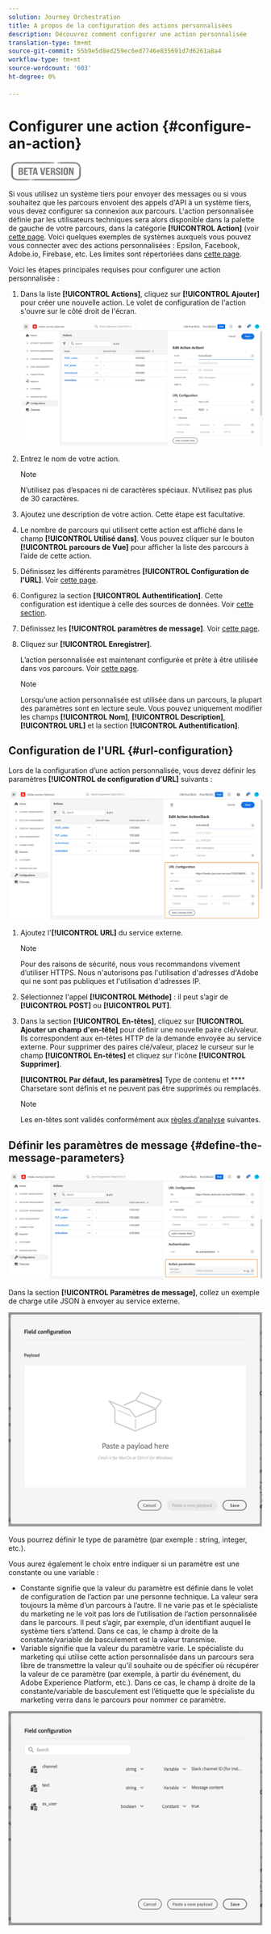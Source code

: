 ```yaml
---
solution: Journey Orchestration
title: A propos de la configuration des actions personnalisées
description: Découvrez comment configurer une action personnalisée
translation-type: tm+mt
source-git-commit: 55b9e5d8ed259ec6ed7746e835691d7d6261a8a4
workflow-type: tm+mt
source-wordcount: '603'
ht-degree: 0%

---
```


# Configurer une action {#configure-an-action}

![](../assets/do-not-localize/badge.png)

Si vous utilisez un système tiers pour envoyer des messages ou si vous souhaitez que les parcours envoient des appels d&#39;API à un système tiers, vous devez configurer sa connexion aux parcours. L&#39;action personnalisée définie par les utilisateurs techniques sera alors disponible dans la palette de gauche de votre parcours, dans la catégorie **[!UICONTROL Action]** (voir [cette page](../building-journeys/about-journey-activities.md#action-activities). Voici quelques exemples de systèmes auxquels vous pouvez vous connecter avec des actions personnalisées : Epsilon, Facebook, Adobe.io, Firebase, etc.
Les limites sont répertoriées dans [cette page](../building-journeys/limitations.md).

Voici les étapes principales requises pour configurer une action personnalisée :

1. Dans la liste **[!UICONTROL Actions]**, cliquez sur **[!UICONTROL Ajouter]** pour créer une nouvelle action. Le volet de configuration de l&#39;action s&#39;ouvre sur le côté droit de l&#39;écran.

   ![](../assets/custom2.png)

1. Entrez le nom de votre action.

   >[!NOTE]
   >
   >N’utilisez pas d’espaces ni de caractères spéciaux. N’utilisez pas plus de 30 caractères.

1. Ajoutez une description de votre action. Cette étape est facultative.
1. Le nombre de parcours qui utilisent cette action est affiché dans le champ **[!UICONTROL Utilisé dans]**. Vous pouvez cliquer sur le bouton **[!UICONTROL parcours de Vue]** pour afficher la liste des parcours à l’aide de cette action.
1. Définissez les différents paramètres **[!UICONTROL Configuration de l&#39;URL]**. Voir [cette page](../action/about-custom-action-configuration.md#url-configuration).
1. Configurez la section **[!UICONTROL Authentification]**. Cette configuration est identique à celle des sources de données.  Voir [cette section](../datasource/external-data-sources.md#section_wjp_nl5_nhb).
1. Définissez les **[!UICONTROL paramètres de message]**. Voir [cette page](../action/about-custom-action-configuration.md#define-the-message-parameters).
1. Cliquez sur **[!UICONTROL Enregistrer]**.

   L’action personnalisée est maintenant configurée et prête à être utilisée dans vos parcours. Voir [cette page](../building-journeys/about-journey-activities.md#action-activities).

   >[!NOTE]
   >
   >Lorsqu’une action personnalisée est utilisée dans un parcours, la plupart des paramètres sont en lecture seule. Vous pouvez uniquement modifier les champs **[!UICONTROL Nom]**, **[!UICONTROL Description]**, **[!UICONTROL URL]** et la section **[!UICONTROL Authentification]**.

## Configuration de l&#39;URL {#url-configuration}

Lors de la configuration d’une action personnalisée, vous devez définir les paramètres **[!UICONTROL de configuration d’URL]** suivants :

![](../assets/journeyurlconfiguration.png)

1. Ajoutez l&#39;**[!UICONTROL URL]** du service externe.

   >[!NOTE]
   >
   >Pour des raisons de sécurité, nous vous recommandons vivement d’utiliser HTTPS. Nous n&#39;autorisons pas l&#39;utilisation d&#39;adresses d&#39;Adobe qui ne sont pas publiques et l&#39;utilisation d&#39;adresses IP.

1. Sélectionnez l&#39;appel **[!UICONTROL Méthode]** : il peut s’agir de **[!UICONTROL POST]** ou **[!UICONTROL PUT]**.
1. Dans la section **[!UICONTROL En-têtes]**, cliquez sur **[!UICONTROL Ajouter un champ d&#39;en-tête]** pour définir une nouvelle paire clé/valeur. Ils correspondent aux en-têtes HTTP de la demande envoyée au service externe. Pour supprimer des paires clé/valeur, placez le curseur sur le champ **[!UICONTROL En-têtes]** et cliquez sur l&#39;icône **[!UICONTROL Supprimer]**.

   **[!UICONTROL Par défaut, les paramètres]** Type de contenu et  **** Charsetare sont définis et ne peuvent pas être supprimés ou remplacés.

   >[!NOTE]
   >
   >Les en-têtes sont validés conformément aux [règles d’analyse](https://tools.ietf.org/html/rfc7230#section-3.2.4) suivantes.

## Définir les paramètres de message {#define-the-message-parameters}

![](../assets/messageparameterssection.png)

Dans la section **[!UICONTROL Paramètres de message]**, collez un exemple de charge utile JSON à envoyer au service externe.

![](../assets/customactionpayloadmessage.png)

Vous pourrez définir le type de paramètre (par exemple : string, integer, etc.).

Vous aurez également le choix entre indiquer si un paramètre est une constante ou une variable :

* Constante signifie que la valeur du paramètre est définie dans le volet de configuration de l’action par une personne technique. La valeur sera toujours la même d’un parcours à l’autre. Il ne varie pas et le spécialiste du marketing ne le voit pas lors de l’utilisation de l’action personnalisée dans le parcours. Il peut s’agir, par exemple, d’un identifiant auquel le système tiers s’attend. Dans ce cas, le champ à droite de la constante/variable de basculement est la valeur transmise.
* Variable signifie que la valeur du paramètre varie. Le spécialiste du marketing qui utilise cette action personnalisée dans un parcours sera libre de transmettre la valeur qu’il souhaite ou de spécifier où récupérer la valeur de ce paramètre (par exemple, à partir du événement, du Adobe Experience Platform, etc.). Dans ce cas, le champ à droite de la constante/variable de basculement est l’étiquette que le spécialiste du marketing verra dans le parcours pour nommer ce paramètre.

![](../assets/customactionpayloadmessage2.png)
